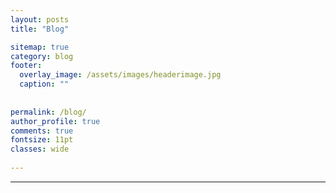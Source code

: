 ```yaml
---
layout: posts
title: "Blog"

sitemap: true
category: blog
footer:
  overlay_image: /assets/images/headerimage.jpg
  caption: ""
 
  
permalink: /blog/
author_profile: true
comments: true
fontsize: 11pt
classes: wide
 
---
```


<hr>
